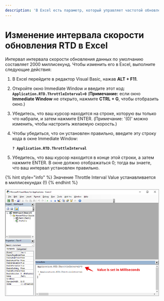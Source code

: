 ```yaml
---
description: 'В Excel есть параметр, который управляет частотой обновления данных'
---
```


# Изменение интервала скорости обновления RTD в Excel

Интервал интервала скорости обновления данных по умолчанию составляет 2000 миллисекунд. Чтобы изменить его в Excel, выполните следующие действия:

1. В Excel перейдите в редактор Visual Basic, нажав **ALT + F11**.
2. Откройте окно Immediate Window и введите этот код: **`Application.RTD.ThrottleInterval=0`**  \(**Примечание:** если окно **Immediate Window** не открыто, нажмите **CTRL + G**, чтобы отобразить окно.\)
3. Убедитесь, что ваш курсор находится на строке, которую вы только что набрали, и затем нажмите ENTER. \(Примечание: '\(0\)' можно изменить, чтобы настроить желаемую скорость.\)
4. Чтобы убедиться, что он установлен правильно, введите эту строку кода в окне Immediate Window:

   **`? Application.RTD.ThrottleInterval`**

5. Убедитесь, что ваш курсор находится в конце этой строки, а затем нажмите ENTER. В окне должно отображаться 0; тогда вы знаете, что ваш интервал установлен правильно.

{% hint style="info" %}
Значение Throttle Interval Value устанавливается в миллисекундах \(!\)
{% endhint %}

![](../../.gitbook/assets/rtd-throttling.png)

